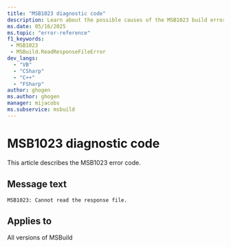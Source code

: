 ```yaml
---
title: "MSB1023 diagnostic code"
description: Learn about the possible causes of the MSB1023 build error, and get troubleshooting tips.
ms.date: 05/16/2025
ms.topic: "error-reference"
f1_keywords:
 - MSB1023
 - MSBuild.ReadResponseFileError
dev_langs:
  - "VB"
  - "CSharp"
  - "C++"
  - "FSharp"
author: ghogen
ms.author: ghogen
manager: mijacobs
ms.subservice: msbuild
---
```


# MSB1023 diagnostic code

<!-- :::ErrorDefinitionDescription::: -->
<!-- :::editable-content name="introDescription"::: -->
This article describes the MSB1023 error code.
<!-- :::editable-content-end::: -->

## Message text

<!-- :::editable-content name="messageText"::: -->
`MSB1023: Cannot read the response file.`
<!-- :::editable-content-end::: -->
<!-- MSB1023: Cannot read the response file. {0} -->

<!-- :::editable-content name="postOutputDescription"::: -->
<!--
{StrBegin="MSBUILD : error MSB1023: "}UE: This error is shown when the response file cannot be read off disk.
    LOCALIZATION: The prefix "MSBUILD : error MSBxxxx:" should not be localized. {0} contains a localized message explaining
    why the response file could not be read -- this message comes from the CLR/FX.
-->
<!-- :::editable-content-end::: -->
<!-- :::ErrorDefinitionDescription-end::: -->

## Applies to

All versions of MSBuild
